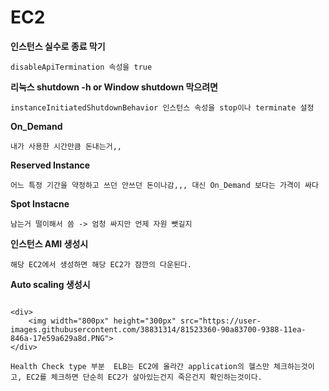 # EC2

**인스턴스 실수로 종료 막기** 

```
disableApiTermination 속성을 true
```


**리눅스 shutdown -h or Window shutdown 막으려면** 

```
instanceInitiatedShutdownBehavior 인스턴스 속성을 stop이나 terminate 설정
```

**On_Demand** 

```
내가 사용한 시간만큼 돈내는거,,
```

**Reserved Instance** 

```
어느 특정 기간을 약정하고 쓰던 안쓰던 돈이나감,,, 대신 On_Demand 보다는 가격이 싸다
```

**Spot Instacne** 

```
남는거 떨이해서 씀 -> 엄청 싸지만 언제 자원 뺏길지 
```

**인스턴스 AMI 생성시**

```
해당 EC2에서 생성하면 해당 EC2가 잠깐의 다운된다.
```
**Auto scaling 생성시**

```

<div>
	<img width="800px" height="300px" src="https://user-images.githubusercontent.com/38831314/81523360-90a83700-9388-11ea-846a-17e59a629a8d.PNG">
</div>

Health Check type 부분  ELB는 EC2에 올라간 application의 헬스만 체크하는것이고, EC2를 체크하면 단순히 EC2가 살아있는건지 죽은건지 확인하는것이다.

```
